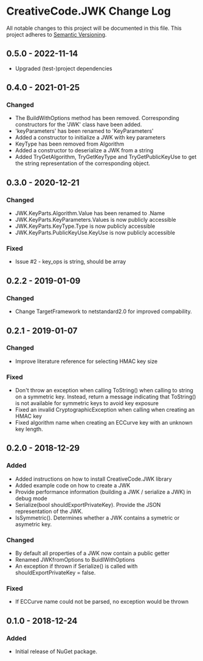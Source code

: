 # CreativeCode.JWK Change Log

All notable changes to this project will be documented in this file.
This project adheres to [Semantic Versioning](http://semver.org/).

## 0.5.0 - 2022-11-14

- Upgraded (test-)project dependencies

## 0.4.0 - 2021-01-25

### Changed
- The BuildWithOptions method has been removed. Corresponding constructors for the 'JWK' class have been added.
- 'keyParameters' has been renamed to 'KeyParameters'
- Added a constructor to initialize a JWK with key parameters
- KeyType has been removed from Algorithm
- Added a constructor to deserialize a JWK from a string
- Added TryGetAlgorithm, TryGetKeyType and TryGetPublicKeyUse to get the string representation of the corresponding object.

## 0.3.0 - 2020-12-21

### Changed
- JWK.KeyParts.Algorithm.Value has been renamed to .Name
- JWK.KeyParts.KeyParameters.Values is now publicly accessible
- JWK.KeyParts.KeyType.Type is now publicly accessible
- JWK.KeyParts.PublicKeyUse.KeyUse is now publicly accessible

### Fixed

- Issue #2 - key_ops is string, should be array

## 0.2.2 - 2019-01-09

### Changed
- Change TargetFramework to netstandard2.0 for improved compability.

## 0.2.1 - 2019-01-07

### Changed
- Improve literature reference for selecting HMAC key size

### Fixed
- Don't throw an exception when calling ToString() when calling to string on a symmetric key. Instead, return a message indicating that ToString() is not available for symmetric keys to avoid key exposure
- Fixed an invalid CryptographicException when calling when creating an HMAC key
- Fixed algorithm name when creating an ECCurve key with an unknown key length.

## 0.2.0 - 2018-12-29

### Added
- Added instructions on how to install CreativeCode.JWK library
- Added example code on how to create a JWK
- Provide performance information (building a JWK / serialize a JWK) in debug mode
- Serialize(bool shouldExportPrivateKey). Provide the JSON representation of the JWK.
- IsSymmetric(). Determines whether a JWK contains a symetric or asymetric key.

### Changed
- By default all properties of a JWK now contain a public getter
- Renamed JWKfromOptions to BuidlWithOptions
- An exception if thrown if Serialize() is called with shouldExportPrivateKey = false.

### Fixed
- If ECCurve name could not be parsed, no exception would be thrown

## 0.1.0 - 2018-12-24

### Added
- Initial release of NuGet package.
